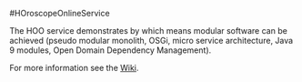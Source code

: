 #HOroscopeOnlineService

The HOO service demonstrates by which means modular software can be achieved (pseudo modular monolith, OSGi, micro service architecture, Java 9 modules, Open Domain Dependency Management).

For more information see the [Wiki](https://github.com/iks-github/DemoCode/wiki/HOroscopeOnlineService).
